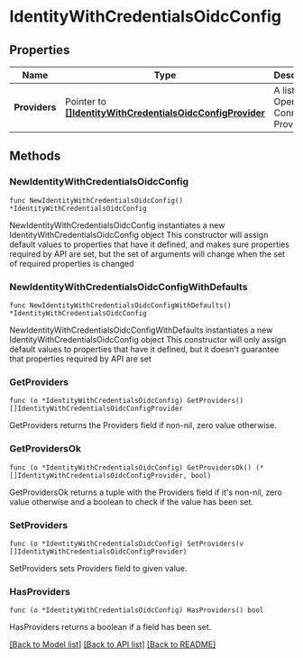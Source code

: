 # IdentityWithCredentialsOidcConfig

## Properties

Name | Type | Description | Notes
------------ | ------------- | ------------- | -------------
**Providers** | Pointer to [**[]IdentityWithCredentialsOidcConfigProvider**](IdentityWithCredentialsOidcConfigProvider.md) | A list of OpenID Connect Providers | [optional] 

## Methods

### NewIdentityWithCredentialsOidcConfig

`func NewIdentityWithCredentialsOidcConfig() *IdentityWithCredentialsOidcConfig`

NewIdentityWithCredentialsOidcConfig instantiates a new IdentityWithCredentialsOidcConfig object
This constructor will assign default values to properties that have it defined,
and makes sure properties required by API are set, but the set of arguments
will change when the set of required properties is changed

### NewIdentityWithCredentialsOidcConfigWithDefaults

`func NewIdentityWithCredentialsOidcConfigWithDefaults() *IdentityWithCredentialsOidcConfig`

NewIdentityWithCredentialsOidcConfigWithDefaults instantiates a new IdentityWithCredentialsOidcConfig object
This constructor will only assign default values to properties that have it defined,
but it doesn't guarantee that properties required by API are set

### GetProviders

`func (o *IdentityWithCredentialsOidcConfig) GetProviders() []IdentityWithCredentialsOidcConfigProvider`

GetProviders returns the Providers field if non-nil, zero value otherwise.

### GetProvidersOk

`func (o *IdentityWithCredentialsOidcConfig) GetProvidersOk() (*[]IdentityWithCredentialsOidcConfigProvider, bool)`

GetProvidersOk returns a tuple with the Providers field if it's non-nil, zero value otherwise
and a boolean to check if the value has been set.

### SetProviders

`func (o *IdentityWithCredentialsOidcConfig) SetProviders(v []IdentityWithCredentialsOidcConfigProvider)`

SetProviders sets Providers field to given value.

### HasProviders

`func (o *IdentityWithCredentialsOidcConfig) HasProviders() bool`

HasProviders returns a boolean if a field has been set.


[[Back to Model list]](../README.md#documentation-for-models) [[Back to API list]](../README.md#documentation-for-api-endpoints) [[Back to README]](../README.md)


